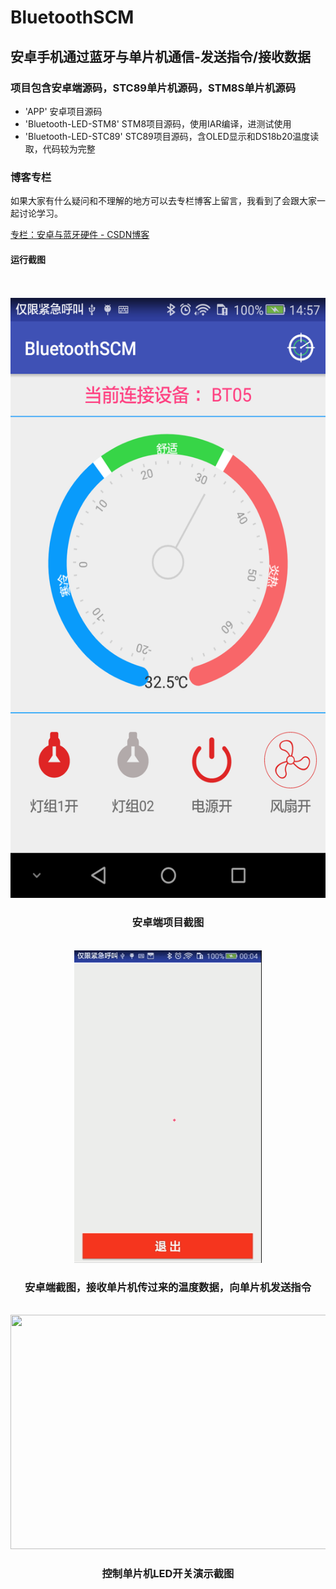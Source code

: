 # BluetoothSCM
安卓手机通过蓝牙与单片机通信-发送指令/接收数据  
------------------------------------------
### 项目包含安卓端源码，STC89单片机源码，STM8S单片机源码   
 * 'APP'  安卓项目源码
 * 'Bluetooth-LED-STM8'    STM8项目源码，使用IAR编译，进测试使用
 * 'Bluetooth-LED-STC89'   STC89项目源码，含OLED显示和DS18b20温度读取，代码较为完整
 
### 博客专栏
  如果大家有什么疑问和不理解的地方可以去专栏博客上留言，我看到了会跟大家一起讨论学习。
  
  [专栏：安卓与蓝牙硬件 - CSDN博客](https://blog.csdn.net/column/details/25558.html)

#### 运行截图  
<br/>
<br/>
<div align="center">
<img src="https://github.com/1989Jiangtao/BluetoothSCM/blob/master/screenshots/device-2018-09-15-145745.png" width="540" height="960"></img>
</div>
<div align="center"> <h3>安卓端项目截图 </h3></div>
<br/>
<div align="center">     
<img src="https://github.com/1989Jiangtao/BluetoothSCM/blob/master/screenshots/%E8%93%9D%E7%89%99cjt.gif" width="300" height="500"
     alt="图片描述文字"></img>
</div>

<div align="center"> <h3>安卓端截图，接收单片机传过来的温度数据，向单片机发送指令</h3></div>
<br/>

<div align="center">
  <img src="https://github.com/1989Jiangtao/BluetoothSCM/blob/master/screenshots/%E8%93%9D%E7%89%99%E5%8D%95%E7%89%87%E6%9C%BA%E6%8E%A7%E5%88%B6LED.gif" width="630" height="375"></img>
</div>
<div align="center"> <h3>控制单片机LED开关演示截图</h3></div>
<br/>

